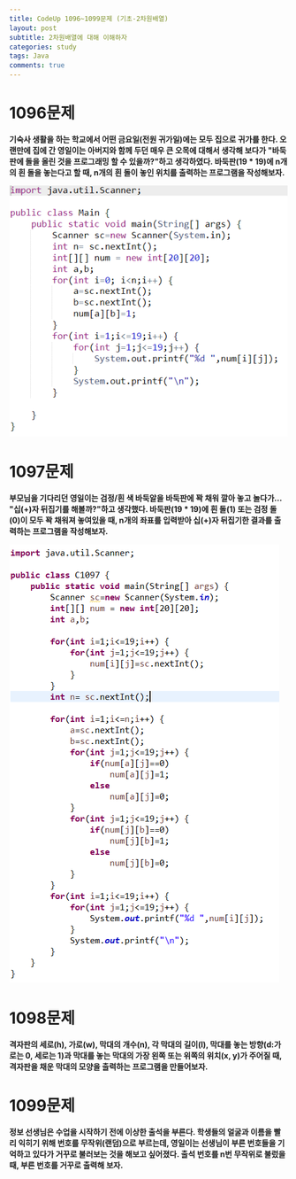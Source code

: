 ```yaml
---
title: CodeUp 1096~1099문제 (기초-2차원배열)
layout: post
subtitle: 2차원배열에 대해 이해하자
categories: study
tags: Java
comments: true
---
```


# 1096문제

**기숙사 생활을 하는 학교에서 어떤 금요일(전원 귀가일)에는 모두 집으로 귀가를 한다.
오랜만에 집에 간 영일이는 아버지와 함께 두던 매우 큰 오목에 대해서 생각해 보다가
"바둑판에 돌을 올린 것을 프로그래밍 할 수 있을까?"하고 생각하였다.
바둑판(19 * 19)에 n개의 흰 돌을 놓는다고 할 때,
n개의 흰 돌이 놓인 위치를 출력하는 프로그램을 작성해보자.**

![1096](/assets/1096.PNG)

# 1097문제

**부모님을 기다리던 영일이는 검정/흰 색 바둑알을 바둑판에 꽉 채워 깔아 놓고 놀다가...
"십(+)자 뒤집기를 해볼까?"하고 생각했다.
바둑판(19 * 19)에 흰 돌(1) 또는 검정 돌(0)이 모두 꽉 채워져 놓여있을 때,
n개의 좌표를 입력받아 십(+)자 뒤집기한 결과를 출력하는 프로그램을 작성해보자.**

![1097](/assets/1097.PNG)

# 1098문제

**격자판의 세로(h), 가로(w), 막대의 개수(n), 각 막대의 길이(l),
막대를 놓는 방향(d:가로는 0, 세로는 1)과
막대를 놓는 막대의 가장 왼쪽 또는 위쪽의 위치(x, y)가 주어질 때,
격자판을 채운 막대의 모양을 출력하는 프로그램을 만들어보자.**



# 1099문제

**정보 선생님은 수업을 시작하기 전에 이상한 출석을 부른다.
학생들의 얼굴과 이름을 빨리 익히기 위해 번호를 무작위(랜덤)으로 부르는데,
영일이는 선생님이 부른 번호들을 기억하고 있다가 거꾸로 불러보는 것을 해보고 싶어졌다.
출석 번호를 n번 무작위로 불렀을 때, 부른 번호를 거꾸로 출력해 보자.**
